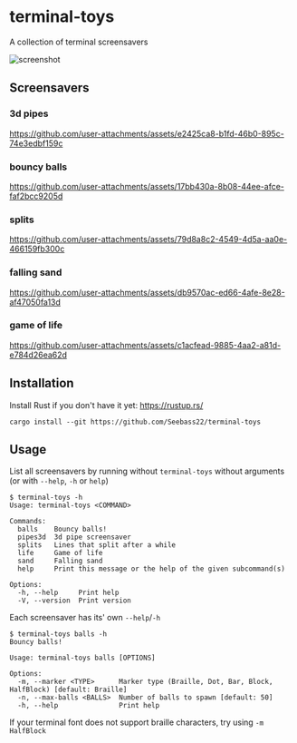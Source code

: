 # terminal-toys
A collection of terminal screensavers

![screenshot](https://github.com/user-attachments/assets/61bcb66a-4963-4dc5-8b90-c21736f5cce2)
## Screensavers
### 3d pipes
https://github.com/user-attachments/assets/e2425ca8-b1fd-46b0-895c-74e3edbf159c
### bouncy balls
https://github.com/user-attachments/assets/17bb430a-8b08-44ee-afce-faf2bcc9205d
### splits
https://github.com/user-attachments/assets/79d8a8c2-4549-4d5a-aa0e-466159fb300c
### falling sand
https://github.com/user-attachments/assets/db9570ac-ed66-4afe-8e28-af47050fa13d
### game of life
https://github.com/user-attachments/assets/c1acfead-9885-4aa2-a81d-e784d26ea62d

## Installation
Install Rust if you don't have it yet: https://rustup.rs/
```
cargo install --git https://github.com/Seebass22/terminal-toys
```

## Usage
List all screensavers by running without `terminal-toys` without arguments (or with `--help`, `-h` or `help`)
```
$ terminal-toys -h
Usage: terminal-toys <COMMAND>

Commands:
  balls    Bouncy balls!
  pipes3d  3d pipe screensaver
  splits   Lines that split after a while
  life     Game of life
  sand     Falling sand
  help     Print this message or the help of the given subcommand(s)

Options:
  -h, --help     Print help
  -V, --version  Print version
```
Each screensaver has its' own `--help`/`-h`
```
$ terminal-toys balls -h
Bouncy balls!

Usage: terminal-toys balls [OPTIONS]

Options:
  -m, --marker <TYPE>      Marker type (Braille, Dot, Bar, Block, HalfBlock) [default: Braille]
  -n, --max-balls <BALLS>  Number of balls to spawn [default: 50]
  -h, --help               Print help
```
If your terminal font does not support braille characters, try using `-m HalfBlock`
